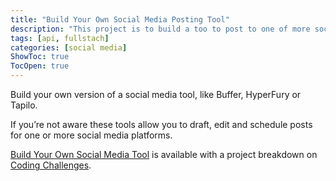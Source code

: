 ```yaml
---
title: "Build Your Own Social Media Posting Tool"
description: "This project is to build a too to post to one of more social media sites."
tags: [api, fullstach]
categories: [social media]
ShowToc: true
TocOpen: true
---
```


Build your own version of a social media tool, like Buffer, HyperFury or Tapilo.

If you’re not aware these tools allow you to draft, edit and schedule posts for one or more social media platforms.

<!--more-->

[Build Your Own Social Media Tool](https://codingchallenges.fyi/challenges/challenge-sm-tool) is available with a project breakdown on [Coding Challenges](https://codingchallenges.fyi/).